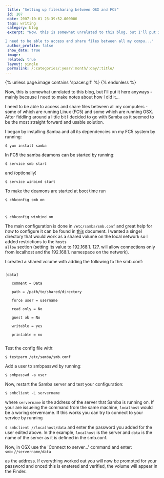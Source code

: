 ```yaml
---
 title: "Setting up filesharing between OSX and FC5"
 id: 107
 date: 2007-10-01 23:39:52.000000
 tags: writing
 category: blog
 excerpt: "Now, this is somewhat unrelated to this blog, but I'll put it here anyways - mainly because I need to make notes about how I did it...

I need to be able to access and share files between all my compu..."
 author_profile: false
 show_date: true
 image: 
 related: true
 layout: single
 permalink: /:categories/:year/:month/:day/:title/
---
```

{% unless page.image contains 'spacer.gif' %}
{% endunless %}

Now, this is somewhat unrelated to this blog, but I'll put it here anyways - mainly because I need to make notes about how I did it...



I need to be able to access and share files between all my computers - some of which are running Linux (FC5) and some which are running OSX. After fiddling around a little bit I decided to go with Samba as it seemed to be the most straight forward and usable solution.



I began by installing Samba and all its dependencies on my FC5 system by running:



<code>$ yum install samba</code>



In FC5 the samba deamons can be started by running:


<code>$ service smb start</code>


and (optionally) 


<code>$ service winbind start</code>


To make the deamons are started at boot time run


<code>$ chkconfig smb on


$ chkconfig winbind on</code>



The main configuration is done in <code>/etc/samba/smb.conf</code> and great help for <em>how</em> to configure it can be found in <a href="http://www.samba.org/samba/docs/Samba-HOWTO-Collection.pdf">this</a> document. I wanted a singel directory that would work as a shared volume on the local network so I added restrictions to the <code>hosts allow</code> section (setting its value to 192.168.1. 127. will allow connections only from localhost and the 192.168.1. namespace on the network).



I created a shared volume with adding the following to the smb.conf: 


<code>
[data]<br />
   comment = Data<br />
   path = /path/to/shared/directory<br />
   force user = username<br />
   read only = No<br />
   guest ok = No<br />
   writable = yes<br />
   printable = no<br />
</code>



Test the config file with:


<code>$ testparm /etc/samba/smb.conf</code>


Add a user to smbpasswd by running:


<code>$ smbpasswd -a user</code>





Now, restart the Samba server and test your configuration:


<code>$ smbclient -L servername</code> 


where <code>servername</code> is the address of the server that Samba is running on. If your are issueing the command from the same machine, <code>localhost</code> would be a woring servername. If this works you can try to connect to your service by running


<code>$ smbclient //localhost/data</code>
and enter the password you added for the user edited above. In the example, <code>localhost</code> is the server and <code>data</code> is the name of the server as it is defined in the smb.conf.



Now, in OSX use the 'Connect to server...' command and enter:
<code>smb://servername/data</code>


as the address. If everything worked out you will now be prompted for your password and onced this is enetered and verified, the volume will appear in the Finder.

